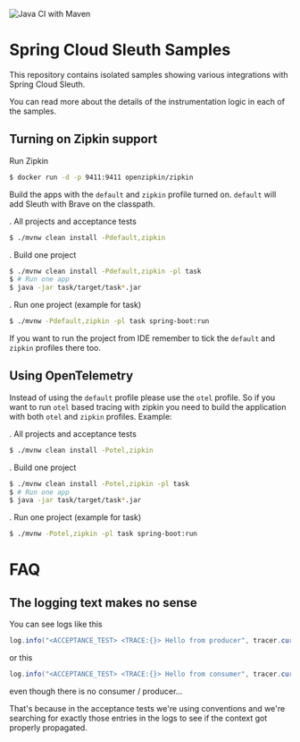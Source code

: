 ![Java CI with Maven](https://github.com/spring-cloud-samples/spring-cloud-sleuth-samples/workflows/Java%20CI%20with%20Maven/badge.svg)

# Spring Cloud Sleuth Samples

This repository contains isolated samples showing various integrations with Spring Cloud Sleuth.

You can read more about the details of the instrumentation logic in each of the samples.

## Turning on Zipkin support

Run Zipkin

```bash
$ docker run -d -p 9411:9411 openzipkin/zipkin
```

Build the apps with the `default` and `zipkin` profile turned on. `default` will add Sleuth with Brave on the classpath.

. All projects and acceptance tests
```bash
$ ./mvnw clean install -Pdefault,zipkin
```

. Build one project
```bash
$ ./mvnw clean install -Pdefault,zipkin -pl task
$ # Run one app
$ java -jar task/target/task*.jar 
```

. Run one project (example for task)
```bash
$ ./mvnw -Pdefault,zipkin -pl task spring-boot:run
```

If you want to run the project from IDE remember to tick the `default` and `zipkin` profiles there too.

## Using OpenTelemetry

Instead of using the `default` profile please use the `otel` profile. So if you want to run `otel` based tracing with zipkin you need to build the
application with both `otel` and `zipkin` profiles. Example:

. All projects and acceptance tests
```bash
$ ./mvnw clean install -Potel,zipkin
```

. Build one project
```bash
$ ./mvnw clean install -Potel,zipkin -pl task
$ # Run one app
$ java -jar task/target/task*.jar 
```

. Run one project (example for task)
```bash
$ ./mvnw -Potel,zipkin -pl task spring-boot:run
```

# FAQ

## The logging text makes no sense

You can see logs like this

```java
log.info("<ACCEPTANCE_TEST> <TRACE:{}> Hello from producer", tracer.currentSpan().context().traceId());
```

or this

```java
log.info("<ACCEPTANCE_TEST> <TRACE:{}> Hello from consumer", tracer.currentSpan().context().traceId());
```

even though there is no consumer / producer...

That's because in the acceptance tests we're using conventions and we're searching for exactly those entries in the logs to see if the context got properly propagated. 
